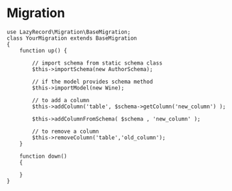 Migration
==========

    use LazyRecord\Migration\BaseMigration;
    class YourMigration extends BaseMigration
    {
        function up() {

            // import schema from static schema class
            $this->importSchema(new AuthorSchema);

            // if the model provides schema method
            $this->importModel(new Wine);

            // to add a column
            $this->addColumn('table', $schema->getColumn('new_column') );

            $this->addColumnFromSchema( $schema , 'new_column' );

            // to remove a column
            $this->removeColumn('table','old_column');
        }

        function down()
        {

        }
    }

